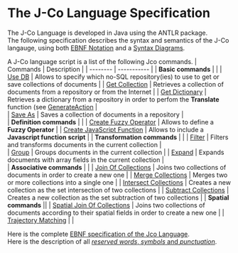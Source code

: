 # The J-Co Language Specification

The J-Co Language is developed in Java using the ANTLR package.  
The following specification describes the syntax and semantics of the J-Co langauge, 
using both [EBNF Notation](https://en.wikipedia.org/wiki/Extended_Backus%E2%80%93Naur_form) 
and a [Syntax Diagrams](https://en.wikipedia.org/wiki/Syntax_diagram). 

A J-Co language script is a list of the following Jco commands.
| Commands | Description |
| -------- | ----------- | 
| **Basic commands** | |
| [Use DB](/languageSpecification//useDb.md) | Allows to specify which no-SQL repository(ies) to use to get or save collections of documents   |
| [Get Collection](/languageSpecification/getCollection.md) | Retrieves a collection of documents from a repository or from the Internet   | 
| [Get Dictionary](/languageSpecification/getDictionary.md) | Retrieves a dictionary from a repository in order to perfom the **Translate** function (see [GenerateAction](/languageSpecification/generateAction.md)   | 							
| [Save As](/languageSpecification/saveAs.md) | Saves a collection of documents in a repository    |  
| **Definition commands** | |
|	[Create Fuzzy Operator](/languageSpecification/createFuzzyOperator.md) | Allows to define a **Fuzzy Operator**    |
| [Create JavaScript Function](/languageSpecification/createJavaScriptFunction.md) |  Allows to include a **Javascript function script**    |
| **Transformation commands** | |
| [Filter](/languageSpecification/filter.md) | Filters and transforms documents in the current collection |  
| [Group](/languageSpecification/group.md) |   Groups documents in the current collection    |
| [Expand](/languageSpecification/expand.md) |  Expands documents with array fields in the current collection       |  
| **Associative commands** | | 
| [Join Of Collections](/languageSpecification/joinOfCollections.md) |  Joins two collections of documents in order to create a new one   |
| [Merge Collections](/languageSpecification/mergeCollections.md) | Merges two or more collections into a single one    | 
| [Intersect Collections](/languageSpecification/intersectCollections.md) | Creates a new collection as the set intersection of two collections   |
| [Subtract Collections](/languageSpecification/subtractCollections.md) | Creates a new collection as the set subtraction of two collections    | 
| **Spatial commands** ||
| [Spatial Join Of Collections](/languageSpecification/spatialJoin.md) | Joins two collections of documents according to their spatial fields in order to create a new one    |
| [Trajectory Matching](/languageSpecification/trajectoryMatching.md) |     |  

Here is the complete [EBNF specification of the Jco Language](/languageSpecification/GecoLanguage.bnf).  
Here is the description of all [_reserved words_, _symbols_ and _punctuation_](/languageSpecification/tokenList.md).
